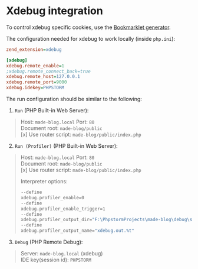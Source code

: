 # Xdebug integration

To control xdebug specific cookies, use the [Bookmarklet generator](https://www.jetbrains.com/phpstorm/marklets/).

The configuration needed for xdebug to work locally (inside `php.ini`):

```ini
zend_extension=xdebug

[xdebug]
xdebug.remote_enable=1
;xdebug.remote_connect_back=true
xdebug.remote_host=127.0.0.1
xdebug.remote_port=9000
xdebug.idekey=PHPSTORM
```

The run configuration should be similar to the following:

1.  `Run` (PHP Built-in Web Server):

> Host: `made-blog.local` Port: `80`
> \
> Document root: `made-blog/public`
> \
> [x] Use router script: `made-blog/public/index.php`

2.  `Run (Profiler)` (PHP Built-in Web Server):

> Host: `made-blog.local` Port: `80`
> \
> Document root: `made-blog/public`
> \
> [x] Use router script: `made-blog/public/index.php`
>
> Interpreter options:
> ```bash
> --define
> xdebug.profiler_enable=0
> --define
> xdebug.profiler_enable_trigger=1
> --define
> xdebug.profiler_output_dir="F:\PhpstormProjects\made-blog\debug\snapshot"
> --define
> xdebug.profiler_output_name="xdebug.out.%t"
> ```

3. `Debug` (PHP Remote Debug):

> Server: `made-blog.local` (xdebug)
> \
> IDE key(session id): `PHPSTORM`
